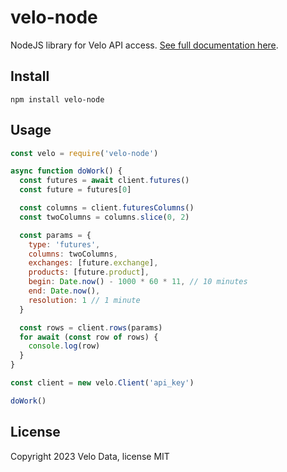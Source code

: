 # velo-node
NodeJS library for Velo API access. [See full documentation here](https://velodata.gitbook.io/velo-data-api/nodejs).

## Install
```
npm install velo-node
```

## Usage
```javascript
const velo = require('velo-node')

async function doWork() {
  const futures = await client.futures()
  const future = futures[0]

  const columns = client.futuresColumns()
  const twoColumns = columns.slice(0, 2)

  const params = {
    type: 'futures',
    columns: twoColumns,
    exchanges: [future.exchange],
    products: [future.product],
    begin: Date.now() - 1000 * 60 * 11, // 10 minutes
    end: Date.now(),
    resolution: 1 // 1 minute
  }

  const rows = client.rows(params)
  for await (const row of rows) {
    console.log(row)
  }
}

const client = new velo.Client('api_key')

doWork()
```

## License
Copyright 2023 Velo Data, license MIT
